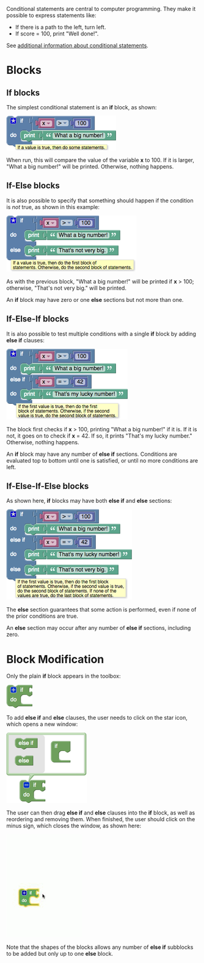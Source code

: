 
Conditional statements are central to computer programming.  They make it possible to express statements like:
  * If there is a path to the left, turn left.
  * If score = 100, print "Well done!".

See [additional information about conditional statements](https://en.wikipedia.org/wiki/Conditional_(programming)).

# Blocks

## If blocks

The simplest conditional statement is an **if** block, as shown:

![](if-if.png)

When run, this will compare the value of the variable **x** to 100.  If it is larger, "What a big number!" will be printed.  Otherwise, nothing happens.

## If-Else blocks

It is also possible to specify that something should happen if the condition is _not_ true, as shown in this example:

![](if-else.png)

As with the previous block, "What a big number!" will be printed if **x** > 100; otherwise, "That's not very big." will be printed.

An **if** block may have zero or one **else** sections but not more than one.

## If-Else-If blocks

It is also possible to test multiple conditions with a single **if** block by adding **else if** clauses:

![](if-else-if.png)

The block first checks if **x** > 100, printing "What a big number!" if it is.  If it is not, it goes on to check if **x** = 42.  If so, it prints "That's my lucky number."  Otherwise, nothing happens.

An **if** block may have any number of **else if** sections.  Conditions are evaluated top to bottom until one is satisfied, or until no more conditions are left.

## If-Else-If-Else blocks

As shown here, **if** blocks may have both **else if** and **else** sections:

![](if-else-if-else.png)

The **else** section guarantees that some action is performed, even if none of the prior conditions are true.

An **else** section may occur after any number of **else if** sections, including zero.

# Block Modification

Only the plain **if** block appears in the toolbox:

![](if.png)

To add **else if** and **else** clauses, the user needs to click on the star icon, which opens a new window:

![](if-open.png)

The user can then drag **else if** and **else** clauses into the **if** block, as well as reordering and removing them.  When finished, the user should click on the minus sign, which closes the window, as shown here:

![](if-modify.gif)

Note that the shapes of the blocks allows any number of **else if** subblocks to be added but only up to one **else** block.
